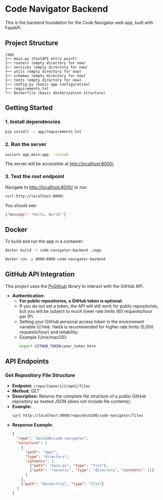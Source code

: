 # Code Navigator Backend

This is the backend foundation for the Code Navigator web app, built with FastAPI.

## Project Structure

```
/app
├── main.py (FastAPI entry point)
├── routers (empty directory for now)
├── services (empty directory for now)
├── utils (empty directory for now)
├── schemas (empty directory for now)
├── tests (empty directory for now)
├── config.py (basic app configuration)
├── requirements.txt
└── Dockerfile (basic dockerization structure)
```

## Getting Started

### 1. Install dependencies

```bash
pip install -r app/requirements.txt
```

### 2. Run the server

```bash
uvicorn app.main:app --reload
```

The server will be accessible at [http://localhost:8000/](http://localhost:8000/).

### 3. Test the root endpoint

Navigate to [http://localhost:8000/](http://localhost:8000/) or run:

```bash
curl http://localhost:8000/
```

You should see:

```json
{"message": "Hello, World!"}
```

## Docker

To build and run the app in a container:

```bash
docker build -t code-navigator-backend ./app

docker run -p 8000:8000 code-navigator-backend
```

## GitHub API Integration

This project uses the [PyGithub](https://pygithub.readthedocs.io/) library to interact with the GitHub API.

- **Authentication:**
  - **For public repositories, a GitHub token is optional.**
  - If you do not set a token, the API will still work for public repositories, but you will be subject to much lower rate limits (60 requests/hour per IP).
  - Setting your GitHub personal access token in the environment variable `GITHUB_TOKEN` is recommended for higher rate limits (5,000 requests/hour) and reliability.
  - Example (Unix/macOS):
    ```bash
    export GITHUB_TOKEN=your_token_here
    ```

## API Endpoints

### Get Repository File Structure

- **Endpoint:** `/repo/{owner}/{repo}/files`
- **Method:** GET
- **Description:** Returns the complete file structure of a public GitHub repository as nested JSON (does not include file contents).
- **Example:**
  ```bash
  curl http://localhost:8000/repo/dock108/code-navigator/files
  ```
- **Response Example:**
  ```json
  {
    "repo": "dock108/code-navigator",
    "structure": [
      {
        "path": "app/",
        "type": "directory",
        "contents": [
          {"path": "main.py", "type": "file"},
          {"path": "routers/", "type": "directory", "contents": []}
        ]
      },
      {"path": "Dockerfile", "type": "file"}
    ]
  }
  ``` 